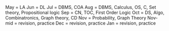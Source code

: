 May = LA
Jun = DL
Jul = DBMS, COA
Aug = DBMS, Calculus, OS, C, Set theory, Propositional logic
Sep = CN, TOC, First Order Logic
Oct = DS, Algo, Combinatronics, Graph theory, CD
Nov = Probability, Graph Theory
Nov-mid = revision, practice
Dec = revision, practice
Jan = revision, practice

